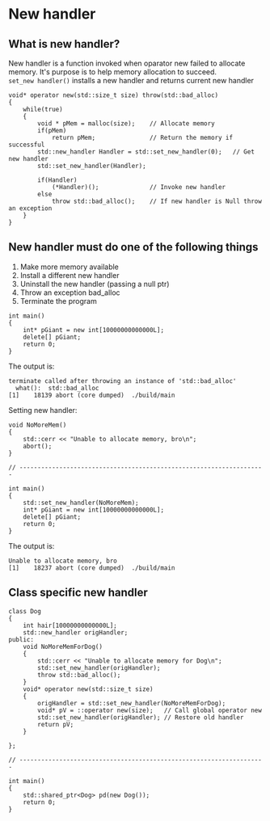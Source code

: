 # New handler

## What is new handler?

New handler is a function invoked when oparator new failed to allocate memory. It's purpose is to help memory allocation to succeed.  
`set_new handler()` installs a new handler and returns current new handler

```
void* operator new(std::size_t size) throw(std::bad_alloc)
{
	while(true)
	{
		void * pMem = malloc(size);    // Allocate memory
		if(pMem)
			return pMem;               // Return the memory if successful
		std::new_handler Handler = std::set_new_handler(0);   // Get new handler
		std::set_new_handler(Handler);

		if(Handler)
			(*Handler)();              // Invoke new handler
		else
			throw std::bad_alloc();    // If new handler is Null throw an exception
	}
}

```

## New handler must do one of the following things

1. Make more memory available
2. Install a different new handler
3. Uninstall the new handler (passing a null ptr)
4. Throw an exception bad_alloc
5. Terminate the program

```
int main()
{
	int* pGiant = new int[10000000000000L];
	delete[] pGiant;
	return 0;
}
```

The output is:

```
terminate called after throwing an instance of 'std::bad_alloc'
  what():  std::bad_alloc
[1]    18139 abort (core dumped)  ./build/main
```

Setting new handler:

```
void NoMoreMem()
{
	std::cerr << "Unable to allocate memory, bro\n";
	abort();
}

// --------------------------------------------------------------------

int main()
{
	std::set_new_handler(NoMoreMem);
	int* pGiant = new int[10000000000000L];
	delete[] pGiant;
	return 0;
}
```

The output is:

```
Unable to allocate memory, bro
[1]    18237 abort (core dumped)  ./build/main

```

## Class specific new handler

```
class Dog
{
	int hair[10000000000000L];
	std::new_handler origHandler;
public:
	void NoMoreMemForDog()
	{
		std::cerr << "Unable to allocate memory for Dog\n";
		std::set_new_handler(origHandler);
		throw std::bad_alloc();
	}
	void* operator new(std::size_t size)
	{
		origHandler = std::set_new_handler(NoMoreMemForDog);
		void* pV = ::operator new(size);   // Call global operator new
		std::set_new_handler(origHandler); // Restore old handler
		return pV;
	}

};

// --------------------------------------------------------------------

int main()
{
	std::shared_ptr<Dog> pd(new Dog());
	return 0;
}
```